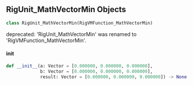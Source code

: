 ## RigUnit_MathVectorMin Objects

```python
class RigUnit_MathVectorMin(RigVMFunction_MathVectorMin)
```

deprecated: 'RigUnit_MathVectorMin' was renamed to 'RigVMFunction_MathVectorMin'.

<a id="unreal.RigUnit_MathVectorMin.__init__"></a>

#### __init__

```python
def __init__(a: Vector = [0.000000, 0.000000, 0.000000],
             b: Vector = [0.000000, 0.000000, 0.000000],
             result: Vector = [0.000000, 0.000000, 0.000000]) -> None
```

<a id="unreal.RigVMFunction_MathVectorMax"></a>